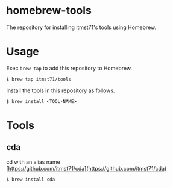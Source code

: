 # homebrew-tools
The repository for installing itmst71's tools using Homebrew.

# Usage
Exec `brew tap` to add this repository to Homebrew.

```
$ brew tap itmst71/tools
```

Install the tools in this repository as follows.
```
$ brew install <TOOL-NAME>
```

# Tools
## cda
cd with an alias name  
[https://github.com/itmst71/cda](https://github.com/itmst71/cda)

```
$ brew install cda
```